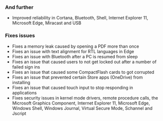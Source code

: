 ### And further
- Improved reliability in Cortana, Bluetooth, Shell, Internet Explorer 11, Microsoft Edge, Miracast and USB

### Fixes issues
- Fixes a memory leak caused by opening a PDF more than once
- Fixes an issue with text alignment for RTL languages in Edge
- Fixes an issue with Bluetooth after a PC is resumed from sleep
- Fixes an issue that caused users to not get locked out after a number of failed sign ins
- Fixes an issue that caused some CompactFlash cards to got corrupted
- Fixes an issue that prevented certain Store apps (OneDrive) from installing
- Fixes an issue that caused touch input to stop responding in applications
- Fixes security issues in kernel mode drivers, remote procedure calls, the Microsoft Graphics Component, Internet Explorer 11, Microsoft Edge, Windows Shell, Windows Journal, Virtual Secure Mode, Schannel and Jscript